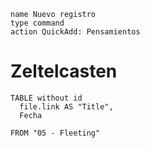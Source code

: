 
```button
name Nuevo registro
type command
action QuickAdd: Pensamientos
```
# Zeltelcasten

```dataview
TABLE without id 
  file.link AS "Title",
  Fecha

FROM "05 - Fleeting"
```

